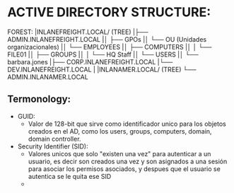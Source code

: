 # ACTIVE DIRECTORY STRUCTURE:

FOREST:
|INLANEFREIGHT.LOCAL/ (TREE)
|├── ADMIN.INLANEFREIGHT.LOCAL
|│   ├── GPOs
|│   └── OU (Unidades organizacionales)
|│       └── EMPLOYEES
|│           ├── COMPUTERS
|│           │   └── FILE01
|│           ├── GROUPS
|│           │   └── HQ Staff
|│           └── USERS
|│               └── barbara.jones
|├── CORP.INLANEFREIGHT.LOCAL
|└── DEV.INLANEFREIGHT.LOCAL
|
|INLANAMER.LOCAL/ (TREE)
 └── ADMIN.INLANAMER.LOCAL 

## Termonology:
- GUID: 
  - Valor de 128-bit que sirve como identificador unico para los objetos creados en el AD, como los users, groups, computers, domain, domain controller.
- Security Identifier (SID): 
  - Valores unicos que solo "existen una vez" para autenticar a un usuario, es decir son creados una vez y son asignados a una sesión para asociar los permisos asociados, y despues que el usuario se autentica se le quita ese SID
  - 














